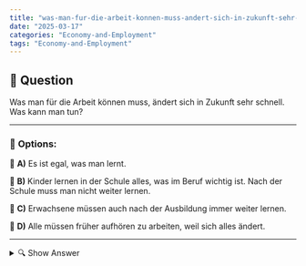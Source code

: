 ```yaml
---
title: "was-man-fur-die-arbeit-konnen-muss-andert-sich-in-zukunft-sehr-schnell-was-kann-man-tun"
date: "2025-03-17"
categories: "Economy-and-Employment"
tags: "Economy-and-Employment"
---
```


## 📌 **Question**

Was man für die Arbeit können muss, ändert sich in Zukunft sehr schnell. Was kann man tun?



---

### 📝 **Options:**

🔘 **A)** Es ist egal, was man lernt.

🔘 **B)** Kinder lernen in der Schule alles, was im Beruf wichtig ist. Nach der Schule muss man nicht weiter lernen.

🔘 **C)** Erwachsene müssen auch nach der Ausbildung immer weiter lernen.

🔘 **D)** Alle müssen früher aufhören zu arbeiten, weil sich alles ändert.

---

<details>
  <summary>🔍 Show Answer</summary>

  <p>
💡  <b>Correct Answer:</b>  c
  </p>
  <p>
    📖<b>Explanation:</b>
    Mit der rasanten technologischen Entwicklung und der Digitalisierung verändern sich die Anforderungen an Arbeitnehmer ständig. Fähigkeiten, die heute noch gefragt sind, können morgen bereits überholt sein. In diesem dynamischen Umfeld ist es wichtig, Strategien zu entwickeln, um sich kontinuierlich weiterzubilden und an neue Gegebenheiten anzupassen. Lebenslanges Lernen und flexible Anpassungsfähigkeit werden entscheidend, um im Berufsleben erfolgreich zu bleiben. Arbeitgeber und Bildungseinrichtungen spielen eine zentrale Rolle dabei, geeignete Weiterbildungsangebote bereitzustellen und die notwendigen Kompetenzen zu fördern.
  </p>
</details>
